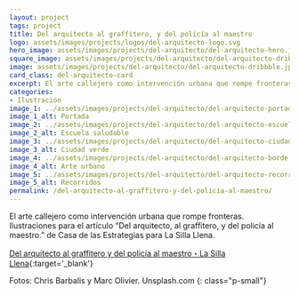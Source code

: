 ```yaml
---
layout: project
tags: project
title: Del arquitecto al graffitero, y del policía al maestro
logo: assets/images/projects/logos/del-arquitecto-logo.svg
hero_image: assets/images/projects/del-arquitecto/del-arquitecto-hero.jpg
square_image: assets/images/projects/del-arquitecto/del-arquitecto-dribbble.jpg
image: assets/images/projects/del-arquitecto/del-arquitecto-dribbble.jpg
card_class: del-arquitecto-card
excerpt: El arte callejero como intervención urbana que rompe fronteras.
categories:
- Ilustración
image_1: ../assets/images/projects/del-arquitecto/del-arquitecto-portada.jpg
image_1_alt: Portada
image_2: ../assets/images/projects/del-arquitecto/del-arquitecto-escuela-saludable.jpg
image_2_alt: Escuela saludable
image_3: ../assets/images/projects/del-arquitecto/del-arquitecto-ciudad.jpg
image_3_alt: Ciudad verde
image_4: ../assets/images/projects/del-arquitecto/del-arquitecto-borde.jpg
image_4_alt: Arte urbano
image_5: ../assets/images/projects/del-arquitecto/del-arquitecto-recorridos.jpg
image_5_alt: Recorridos
permalink: /del-arquitecto-al-graffitero-y-del-policía-al-maestro/
---
```

El arte callejero como intervención urbana que rompe fronteras. Ilustraciones para el artículo “Del arquitecto, al graffitero, y del policía al maestro.” de Casa de las Estrategias para La Silla Llena.

[Del arquitecto al graffitero y del policía al maestro・La Silla Llena](https://www.lasillavacia.com/historias/historias-silla-llena/del-arquitecto-al-graffitero-y-del-policia-al-maestro){:target='_blank'}

Fotos: Chris Barbalis y Marc Olivier. Unsplash.com
{: class="p-small"}
